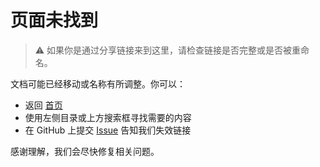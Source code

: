 # 页面未找到

> ⚠ 如果你是通过分享链接来到这里，请检查链接是否完整或是否被重命名。

文档可能已经移动或名称有所调整。你可以：

- 返回 [首页](#/)
- 使用左侧目录或上方搜索框寻找需要的内容
- 在 GitHub 上提交 [Issue](https://github.com/kuliantnt/plurality_wiki/issues) 告知我们失效链接

感谢理解，我们会尽快修复相关问题。
